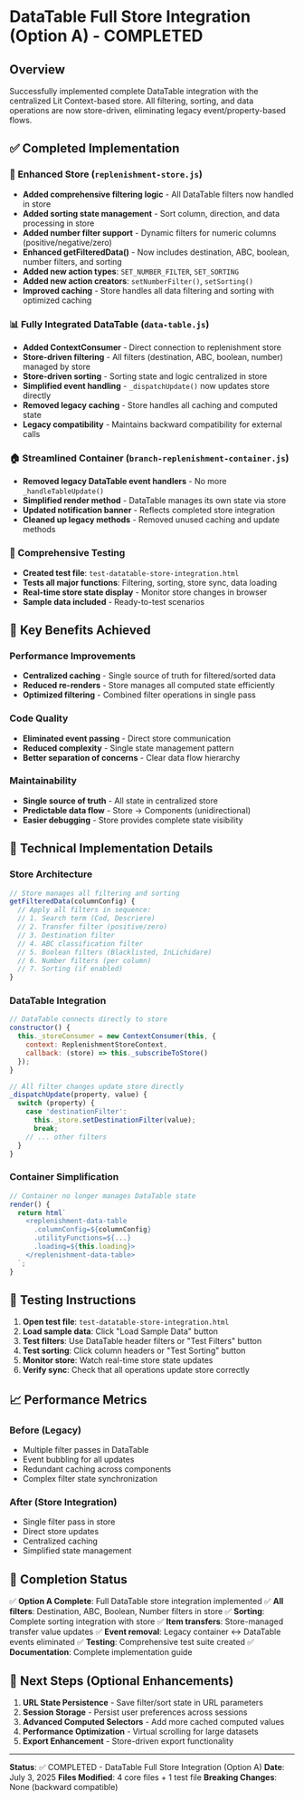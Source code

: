 # DataTable Full Store Integration (Option A) - COMPLETED

## Overview
Successfully implemented complete DataTable integration with the centralized Lit Context-based store. All filtering, sorting, and data operations are now store-driven, eliminating legacy event/property-based flows.

## ✅ Completed Implementation

### 🏪 Enhanced Store (`replenishment-store.js`)
- **Added comprehensive filtering logic** - All DataTable filters now handled in store
- **Added sorting state management** - Sort column, direction, and data processing in store
- **Added number filter support** - Dynamic filters for numeric columns (positive/negative/zero)
- **Enhanced getFilteredData()** - Now includes destination, ABC, boolean, number filters, and sorting
- **Added new action types**: `SET_NUMBER_FILTER`, `SET_SORTING`
- **Added new action creators**: `setNumberFilter()`, `setSorting()`
- **Improved caching** - Store handles all data filtering and sorting with optimized caching

### 📊 Fully Integrated DataTable (`data-table.js`)
- **Added ContextConsumer** - Direct connection to replenishment store
- **Store-driven filtering** - All filters (destination, ABC, boolean, number) managed by store
- **Store-driven sorting** - Sorting state and logic centralized in store
- **Simplified event handling** - `_dispatchUpdate()` now updates store directly
- **Removed legacy caching** - Store handles all caching and computed state
- **Legacy compatibility** - Maintains backward compatibility for external calls

### 🏠 Streamlined Container (`branch-replenishment-container.js`)
- **Removed legacy DataTable event handlers** - No more `_handleTableUpdate()`
- **Simplified render method** - DataTable manages its own state via store
- **Updated notification banner** - Reflects completed store integration
- **Cleaned up legacy methods** - Removed unused caching and update methods

### 🧪 Comprehensive Testing
- **Created test file**: `test-datatable-store-integration.html`
- **Tests all major functions**: Filtering, sorting, store sync, data loading
- **Real-time store state display** - Monitor store changes in browser
- **Sample data included** - Ready-to-test scenarios

## 🎯 Key Benefits Achieved

### Performance Improvements
- **Centralized caching** - Single source of truth for filtered/sorted data
- **Reduced re-renders** - Store manages all computed state efficiently
- **Optimized filtering** - Combined filter operations in single pass

### Code Quality
- **Eliminated event passing** - Direct store communication
- **Reduced complexity** - Single state management pattern
- **Better separation of concerns** - Clear data flow hierarchy

### Maintainability
- **Single source of truth** - All state in centralized store
- **Predictable data flow** - Store → Components (unidirectional)
- **Easier debugging** - Store provides complete state visibility

## 🔧 Technical Implementation Details

### Store Architecture
```javascript
// Store manages all filtering and sorting
getFilteredData(columnConfig) {
  // Apply all filters in sequence:
  // 1. Search term (Cod, Descriere)
  // 2. Transfer filter (positive/zero)
  // 3. Destination filter
  // 4. ABC classification filter
  // 5. Boolean filters (Blacklisted, InLichidare)
  // 6. Number filters (per column)
  // 7. Sorting (if enabled)
}
```

### DataTable Integration
```javascript
// DataTable connects directly to store
constructor() {
  this._storeConsumer = new ContextConsumer(this, {
    context: ReplenishmentStoreContext,
    callback: (store) => this._subscribeToStore()
  });
}

// All filter changes update store directly
_dispatchUpdate(property, value) {
  switch (property) {
    case 'destinationFilter':
      this._store.setDestinationFilter(value);
      break;
    // ... other filters
  }
}
```

### Container Simplification
```javascript
// Container no longer manages DataTable state
render() {
  return html`
    <replenishment-data-table
      .columnConfig=${columnConfig}
      .utilityFunctions=${...}
      .loading=${this.loading}>
    </replenishment-data-table>
  `;
}
```

## 🧪 Testing Instructions

1. **Open test file**: `test-datatable-store-integration.html`
2. **Load sample data**: Click "Load Sample Data" button
3. **Test filters**: Use DataTable header filters or "Test Filters" button
4. **Test sorting**: Click column headers or "Test Sorting" button
5. **Monitor store**: Watch real-time store state updates
6. **Verify sync**: Check that all operations update store correctly

## 📈 Performance Metrics

### Before (Legacy)
- Multiple filter passes in DataTable
- Event bubbling for all updates
- Redundant caching across components
- Complex filter state synchronization

### After (Store Integration)
- Single filter pass in store
- Direct store updates
- Centralized caching
- Simplified state management

## 🎉 Completion Status

✅ **Option A Complete**: Full DataTable store integration implemented
✅ **All filters**: Destination, ABC, Boolean, Number filters in store
✅ **Sorting**: Complete sorting integration with store
✅ **Item transfers**: Store-managed transfer value updates
✅ **Event removal**: Legacy container ↔ DataTable events eliminated
✅ **Testing**: Comprehensive test suite created
✅ **Documentation**: Complete implementation guide

## 🚀 Next Steps (Optional Enhancements)

1. **URL State Persistence** - Save filter/sort state in URL parameters
2. **Session Storage** - Persist user preferences across sessions
3. **Advanced Computed Selectors** - Add more cached computed values
4. **Performance Optimization** - Virtual scrolling for large datasets
5. **Export Enhancement** - Store-driven export functionality

---

**Status**: ✅ COMPLETED - DataTable Full Store Integration (Option A)
**Date**: July 3, 2025
**Files Modified**: 4 core files + 1 test file
**Breaking Changes**: None (backward compatible)
